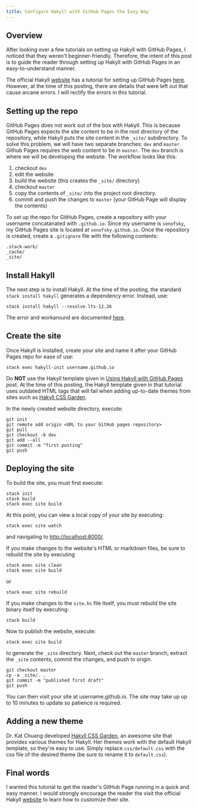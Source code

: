 ```yaml
---
title: Configure Hakyll with GitHub Pages the Easy Way
---
```


## Overview

After looking over a few tutorials on setting up Hakyll with GitHub Pages, I
noticed that they weren't beginner-friendly.  Therefore, the intent of this
post is to guide the reader through setting up Hakyll with GitHub Pages in an
easy-to-understand manner.

The official Hakyll [website](https://jaspervdj.be/hakyll/) has a tutorial for
setting up GitHub Pages
[here](https://jaspervdj.be/hakyll/tutorials/github-pages-tutorial.html).
However, at the time of this posting, there are details that were left out that
cause arcane errors. I will rectify the errors in this tutorial.


## Setting up the repo

GitHub Pages does not work out of the box with Hakyll. This is because GitHub
Pages expects the site content to be in the root directory of the repository,
while Hakyll puts the site content in the `_site/` subdirectory.  To solve this
problem, we will have two separate branches: `dev` and `master`. Github Pages
requires the web content to be in `master`. The `dev` branch is where we will
be developing the website. The workflow looks like this:

1. checkout `dev`
2. edit the website
3. build the website (this creates the `_site/` directory) 
4. checkout `master`
5. copy the contents of `_site/` into the project root directory.
6. commit and push the changes to `master` (your GitHub Page will display the
   contents)

To set up the repo for GitHub Pages, create a repository with your username
concatanated with `.github.io`.  Since my username is `senofsky`, my GitHub
Pages site is located at `senofsky.github.io`. Once the repository is created,
create a `.gitignore` file with the following contents:
```
.stack-work/
_cache/
_site/
```

## Install Hakyll

The next step is to install Hakyll. At the time of the posting, the standard
`stack install hakyll` generates a dependency error. Instead, use:
```
stack install hakyll --resolve lts-12.26
```

The error and workaround are documented 
[here](https://github.com/jaspervdj/hakyll/issues/684).

## Create the site

Once Hakyll is installed, create your site and name it after your GitHub
Pages repo for ease of use:
```
stack exec hakyll-init username.github.io
```

Do **NOT** use the Hakyll template given in [Using Hakyll with GitHub
Pages](https://jaspervdj.be/hakyll/tutorials/github-pages-tutorial.html) post.
At the time of this posting, the Hakyll template given in that tutorial uses
outdated HTML tags that will fail when adding up-to-date themes from sites such
as [Hakyll CSS Garden](http://katychuang.com/hakyll-cssgarden/).

In the newly created website directory, execute:
```
git init
git remote add origin <URL to your GitHub pages repository>
git pull
git checkout -b dev
git add --all
git commit -m "first posting"
git push
```

## Deploying the site

To build the site, you must first execute:
```
stack init
stack build
stack exec site build
```

At this point, you can view a local copy of your site by executing:
```
stack exec site watch
```
and navigating to <http://localhost:8000/>.

If you make changes to the website's HTML or markdown files, be sure to rebuild
the site by executing
```
stack exec site clean
stack exec site build
```
or
```
stack exec site rebuild
```

If you make changes to the `site.hs` file itself, you must rebuild the site
binary itself by executing:
```
stack build
```

Now to publish the website, execute:
```
stack exec site build
```
to generate the `_site` directory.  Next, check out the `master` branch,
extract the `_site` contents, commit the changes, and push to origin.
```
git checkout master
cp -a _site/. .
git commit -m "published first draft"
git push
```

You can then visit your site at username.github.io. The site may take up up to 10 minutes to update so patience is required.

## Adding a new theme

Dr. Kat Chuang developed [Hakyll CSS
Garden](http://katychuang.com/hakyll-cssgarden/), an awesome site that provides
various themes for Hakyll. Her themes work with the default Hakyll template, so
they're easy to use.  Simply replace `css/default.css` with the css file of the
desired theme (be sure to rename it to `default.css`).

## Final words

I wanted this tutorial to get the reader's GitHub Page running
in a quick and easy manner. I would strongly encourage the reader the visit the
official Hakyll [website](https://jaspervdj.be/hakyll/) to learn how to
customize their site.
